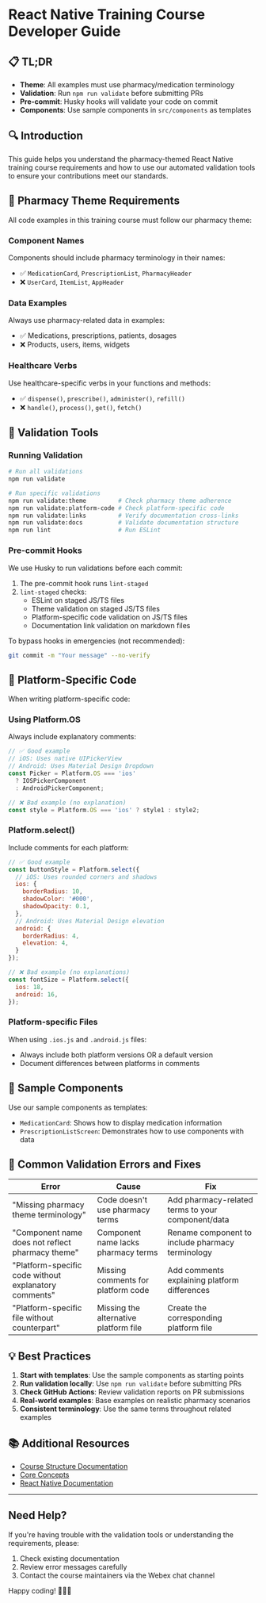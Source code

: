 # React Native Training Course Developer Guide

## 📋 TL;DR

- **Theme**: All examples must use pharmacy/medication terminology
- **Validation**: Run `npm run validate` before submitting PRs
- **Pre-commit**: Husky hooks will validate your code on commit
- **Components**: Use sample components in `src/components` as templates

## 🔍 Introduction

This guide helps you understand the pharmacy-themed React Native training course requirements and how to use our automated validation tools to ensure your contributions meet our standards.

## 🏥 Pharmacy Theme Requirements

All code examples in this training course must follow our pharmacy theme:

### Component Names

Components should include pharmacy terminology in their names:
- ✅ `MedicationCard`, `PrescriptionList`, `PharmacyHeader`
- ❌ `UserCard`, `ItemList`, `AppHeader`

### Data Examples

Always use pharmacy-related data in examples:
- ✅ Medications, prescriptions, patients, dosages
- ❌ Products, users, items, widgets

### Healthcare Verbs

Use healthcare-specific verbs in your functions and methods:
- ✅ `dispense()`, `prescribe()`, `administer()`, `refill()`
- ❌ `handle()`, `process()`, `get()`, `fetch()`

## 🔧 Validation Tools

### Running Validation

```bash
# Run all validations
npm run validate

# Run specific validations
npm run validate:theme         # Check pharmacy theme adherence
npm run validate:platform-code # Check platform-specific code
npm run validate:links         # Verify documentation cross-links 
npm run validate:docs          # Validate documentation structure
npm run lint                   # Run ESLint
```

### Pre-commit Hooks

We use Husky to run validations before each commit:

1. The pre-commit hook runs `lint-staged` 
2. `lint-staged` checks:
   - ESLint on staged JS/TS files
   - Theme validation on staged JS/TS files
   - Platform-specific code validation on JS/TS files
   - Documentation link validation on markdown files

To bypass hooks in emergencies (not recommended):
```bash
git commit -m "Your message" --no-verify
```

## 📱 Platform-Specific Code

When writing platform-specific code:

### Using Platform.OS

Always include explanatory comments:

```javascript
// ✅ Good example
// iOS: Uses native UIPickerView
// Android: Uses Material Design Dropdown
const Picker = Platform.OS === 'ios' 
  ? IOSPickerComponent 
  : AndroidPickerComponent;

// ❌ Bad example (no explanation)
const style = Platform.OS === 'ios' ? style1 : style2;
```

### Platform.select()

Include comments for each platform:

```javascript
// ✅ Good example
const buttonStyle = Platform.select({
  // iOS: Uses rounded corners and shadows
  ios: { 
    borderRadius: 10,
    shadowColor: '#000',
    shadowOpacity: 0.1,
  },
  // Android: Uses Material Design elevation
  android: { 
    borderRadius: 4,
    elevation: 4,
  }
});

// ❌ Bad example (no explanations)
const fontSize = Platform.select({
  ios: 18,
  android: 16,
});
```

### Platform-specific Files

When using `.ios.js` and `.android.js` files:
- Always include both platform versions OR a default version
- Document differences between platforms in comments

## 🧩 Sample Components

Use our sample components as templates:

- `MedicationCard`: Shows how to display medication information
- `PrescriptionListScreen`: Demonstrates how to use components with data

## 🧪 Common Validation Errors and Fixes

| Error | Cause | Fix |
|-------|-------|-----|
| "Missing pharmacy theme terminology" | Code doesn't use pharmacy terms | Add pharmacy-related terms to your component/data |
| "Component name does not reflect pharmacy theme" | Component name lacks pharmacy terms | Rename component to include pharmacy terminology |
| "Platform-specific code without explanatory comments" | Missing comments for platform code | Add comments explaining platform differences |
| "Platform-specific file without counterpart" | Missing the alternative platform file | Create the corresponding platform file |

## 💡 Best Practices

1. **Start with templates**: Use the sample components as starting points
2. **Run validation locally**: Use `npm run validate` before submitting PRs 
3. **Check GitHub Actions**: Review validation reports on PR submissions
4. **Real-world examples**: Base examples on realistic pharmacy scenarios
5. **Consistent terminology**: Use the same terms throughout related examples

## 📚 Additional Resources

- [Course Structure Documentation](./course-structure.md)
- [Core Concepts](./core-concepts.md)
- [React Native Documentation](https://reactnative.dev/docs/getting-started)

---

## Need Help?

If you're having trouble with the validation tools or understanding the requirements, please:

1. Check existing documentation
2. Review error messages carefully
3. Contact the course maintainers via the Webex chat channel

Happy coding! 💊🔬💉